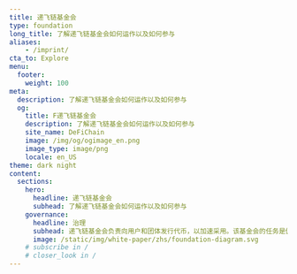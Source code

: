 ```yaml
---
title: 递飞链基金会
type: foundation
long_title: 了解递飞链基金会如何运作以及如何参与
aliases:
    - /imprint/
cta_to: Explore
menu:
  footer:
    weight: 100
meta:
  description: 了解递飞链基金会如何运作以及如何参与
  og:
    title: F递飞链基金会
    description: 了解递飞链基金会如何运作以及如何参与
    site_name: DeFiChain
    image: /img/og/ogimage_en.png
    image_type: image/png
    locale: en_US
theme: dark night
content:
  sections:
    hero:
      headline: 递飞链基金会
      subhead: 了解递飞链基金会如何运作以及如何参与
    governance:
      headline: 治理
      subhead: 递飞链基金会负责向用户和团体发行代币，以加速采用。该基金会的任务是促进生态系统，引进生态系统伙伴，指导开发生态系统伙伴工具，以及开展其他活动，新增生态系统伙伴的加入。
      image: /static/img/white-paper/zhs/foundation-diagram.svg
    # subscribe in /
    # closer_look in /
---
```

